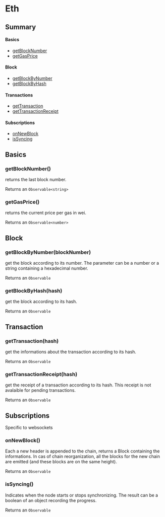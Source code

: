 # Eth

## Summary

#### Basics
+ [getBlockNumber](#getblocknumber())
+ [getGasPrice](#getgasprice())
#### Block
+ [getBlockByNumber](#getblockbynumber(blocknumber))
+ [getBlockByHash](#getblockbyhash(hash))
#### Transactions
+ [getTransaction](#gettransaction(hash))
+ [getTransactionReceipt](#gettransactionreceipt(hash))
#### Subscriptions
+ [onNewBlock](#onnewblock())
+ [isSyncing](#issyncing())


## Basics

### getBlockNumber()
returns the last block number.

Returns an `Observable<string>`

### getGasPrice()
returns the current price per gas in wei.

Returns an `Observable<number>`

## Block

### getBlockByNumber(blockNumber)
get the block according to its number. The parameter can be a number or a string containing a hexadecimal number.

Returns an `Observable`

### getBlockByHash(hash)

get the block according to its hash.

Returns an `Observable`


## Transaction

### getTransaction(hash)

get the informations about the transaction according to its hash.

Returns an `Observable`

### getTransactionReceipt(hash)

get the receipt of a transaction according to its hash. This receipt is not avalaible for pending transactions.

Returns an `Observable`


## Subscriptions

Specific to websockets

### onNewBlock()

Each a new header is appended to the chain, returns a Block containing the informations. In cas of chain reorganization, all the blocks for the new chain are emitted (and these blocks are on the same height).

Returns an `Observable`

### isSyncing()

Indicates when the node starts or stops synchronizing. The result can be a boolean of an object recording the progress.

Returns an `Observable`